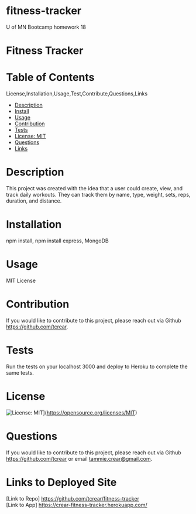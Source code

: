 # fitness-tracker
U of MN Bootcamp homework 18

# Fitness Tracker

  # Table of Contents
  License,Installation,Usage,Test,Contribute,Questions,Links
  - [Description](#description)
  - [Install](#installation)
  - [Usage](#usage)
  - [Contribution](#contribution)
  - [Tests](#tests)
  - [License: MIT](#license)
  - [Questions](#questions)
  - [Links](#links)

  # Description
  This project was created with the idea that a user could create, view, and track daily workouts. They can track them by name, type, weight, sets, reps, duration, and distance. 

  # Installation
  npm install, npm install express, MongoDB

  # Usage
  MIT License

  # Contribution
  If you would like to contribute to this project, please reach out via Github https://github.com/tcrear. 

  # Tests
  Run the tests on your localhost 3000 and deploy to Heroku to complete the same tests.

  # License
  ![License: MIT](https://img.shields.io/badge/License-MIT-yellow.svg)](https://opensource.org/licenses/MIT)

  # Questions
  If you would like to contribute to this project, please reach out via Github https://github.com/tcrear or email tammie.crear@gmail.com.

  # Links to Deployed Site
  [Link to Repo] https://github.com/tcrear/fitness-tracker    
  [Link to App] https://crear-fitness-tracker.herokuapp.com/

